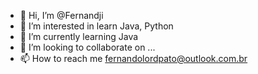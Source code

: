 - 👋 Hi, I’m @Fernandji
- 👀 I’m interested in learn Java, Python
- 🌱 I’m currently learning Java
- 💞️ I’m looking to collaborate on ...
- 📫 How to reach me fernandolordpato@outlook.com.br

<!---
Fernandji/Fernandji is a ✨ special ✨ repository because its `README.md` (this file) appears on your GitHub profile.
You can click the Preview link to take a look at your changes.
--->
